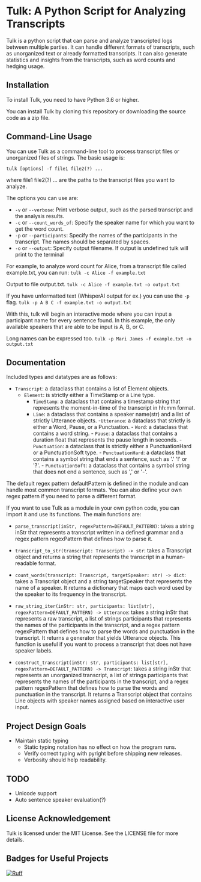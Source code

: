 # Tulk: A Python Script for Analyzing Transcripts

Tulk is a python script that can parse and analyze transcripted logs between multiple parties. It can handle different formats of transcripts, such as unorganized text or already formatted transcripts. It can also generate statistics and insights from the transcripts, such as word counts and hedging usage.

## Installation

To install Tulk, you need to have Python 3.6 or higher.

You can install Tulk by cloning this repository or downloading the source code as a zip file.

## Command-Line Usage

You can use Tulk as a command-line tool to process transcript files or unorganized files of strings. The basic usage is:

`tulk [options] -f file1 file2(?) ...`

where file1 file2(?) ... are the paths to the transcript files you want to analyze.

The options you can use are:

- `-v` or `--verbose`: Print verbose output, such as the parsed transcript and the analysis results.
- `-c` or `--count_words_of`: Specify the speaker name for which you want to get the word count.
- `-p` or `--participants`: Specify the names of the participants in the transcript. The names should be separated by spaces.
- `-o` or `--output`: Specify output filename. If output is undefined tulk will print to the terminal

For example, to analyze word count for Alice, from a transcript file called example.txt, you can run:
`tulk -c Alice -f example.txt`

Output to file output.txt.
`tulk -c Alice -f example.txt -o output.txt`

If you have unformatted text (WhisperAI output for ex.) you can use the `-p` flag.
`tulk -p A B C -f example.txt -o output.txt`

With this, tulk will begin an interactive mode where you can input a participant name for every sentence found.
In this example, the only available speakers that are able to be input is A, B, or C.

Long names can be expressed too.
`tulk -p Mari James -f example.txt -o output.txt`

## Documentation 
Included types and datatypes are as follows:

- `Transcript`: a dataclass that contains a list of Element objects.
  - `Element`: is strictly either a TimeStamp or a Line type.
    - `TimeStamp`: a dataclass that contains a timestamp string that represents the moment-in-time of the transcript in hh:mm format.
    - `Line`: a dataclass that contains a speaker name(str) and a list of strictly Utterance objects.
        -`Utterance`: a dataclass that strictly is either a Word, Pause, or a Punctuation.
          - `Word`: a dataclass that contains a word string.
          - `Pause`: a dataclass that contains a duration float that represents the pause length in seconds.
          - `Punctuation`: a dataclass that is strictly either a PunctuationHard or a PunctuationSoft type.
            - `PunctuationHard`: a dataclass that contains a symbol string that ends a sentence, such as '.' '!' or '?'.
            - `PunctuationSoft`: a dataclass that contains a symbol string that does not end a sentence, such as ',' or '-'.
	
The default regex pattern defaultPattern is defined in the module and can handle most common transcript formats.
You can also define your own regex pattern if you need to parse a different format.

If you want to use Tulk as a module in your own python code, you can import it and use its functions. The main functions are:

- `parse_transcript(inStr, regexPattern=DEFAULT_PATTERN)`: takes a string inStr that represents a transcript written in a defined grammar and a regex pattern regexPattern that defines how to parse it.

- `transcript_to_str(transcript: Transcript) -> str`: takes a Transcript object and returns a string that represents the transcript in a human-readable format.

- `count_words(transcript: Transcript, targetSpeaker: str) -> dict`: takes a Transcript object and a string targetSpeaker that represents the name of a speaker. It returns a dictionary that maps each word used by the speaker to its frequency in the transcript.

- `raw_string_iter(inStr: str, participants: list[str], regexPattern=DEFAULT_PATTERN) -> Utterance`: takes a string inStr that represents a raw transcript, a list of strings participants that represents the names of the participants in the transcript, and a regex pattern regexPattern that defines how to parse the words and punctuation in the transcript. It returns a generator that yields Utterance objects. This function is useful if you want to process a transcript that does not have speaker labels.

- `construct_transcript(inStr: str, participants: list[str], regexPattern=DEFAULT_PATTERN) -> Transcript`: takes a string inStr that represents an unorganized transcript, a list of strings participants that represents the names of the participants in the transcript, and a regex pattern regexPattern that defines how to parse the words and punctuation in the transcript. It returns a Transcript object that contains Line objects with speaker names assigned based on interactive user input.

## Project Design Goals
- Maintain static typing
  - Static typing notation has no effect on how the program runs.
  - Verify correct typing with pyright before shipping new releases.
  - Verbosity should help readability.

## TODO
- Unicode support
- Auto sentence speaker evaluation(?)

## License Acknowledgement

Tulk is licensed under the MIT License. See the LICENSE file for more details.

## Badges for Useful Projects

[![Ruff](https://img.shields.io/endpoint?url=https://raw.githubusercontent.com/astral-sh/ruff/main/assets/badge/v2.json)](https://github.com/astral-sh/ruff)
